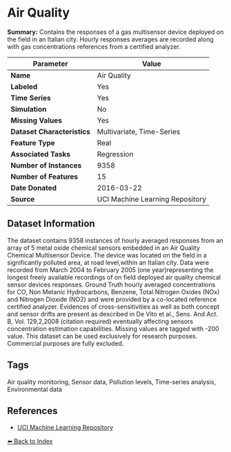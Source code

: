 # Air Quality

**Summary:** Contains the responses of a gas multisensor device deployed on the field in an Italian city. Hourly responses averages are recorded along with gas concentrations references from a certified analyzer.

| Parameter | Value |
| --- | --- |
| **Name** | Air Quality |
| **Labeled** | Yes |
| **Time Series** | Yes |
| **Simulation** | No |
| **Missing Values** | Yes |
| **Dataset Characteristics** | Multivariate, Time-Series |
| **Feature Type** | Real |
| **Associated Tasks** | Regression |
| **Number of Instances** | 9358 |
| **Number of Features** | 15 |
| **Date Donated** | 2016-03-22 |
| **Source** | UCI Machine Learning Repository |

## Dataset Information

The dataset contains 9358 instances of hourly averaged responses from an array of 5 metal oxide chemical sensors embedded in an Air Quality Chemical Multisensor Device. The device was located on the field in a significantly polluted area, at road level,within an Italian city. Data were recorded from March 2004 to February 2005 (one year)representing the longest freely available recordings of on field deployed air quality chemical sensor devices responses. Ground Truth hourly averaged concentrations for CO, Non Metanic Hydrocarbons, Benzene, Total Nitrogen Oxides (NOx) and Nitrogen Dioxide (NO2)  and were provided by a co-located reference certified analyzer. Evidences of cross-sensitivities as well as both concept and sensor drifts are present as described in De Vito et al., Sens. And Act. B, Vol. 129,2,2008 (citation required) eventually affecting sensors concentration estimation capabilities. Missing values are tagged with -200 value. This dataset can be used exclusively for research purposes. Commercial purposes are fully excluded.

## Tags

Air quality monitoring, Sensor data, Pollution levels, Time-series analysis, Environmental data

## References

- [UCI Machine Learning Repository](https://archive.ics.uci.edu/ml/datasets/Air+Quality)

[⬅️ Back to Index](../README.md)
